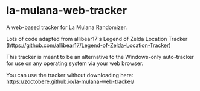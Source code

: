 # la-mulana-web-tracker
A web-based tracker for La Mulana Randomizer.

Lots of code adapted from allibear17's Legend of Zelda Location Tracker (https://github.com/allibear17/Legend-of-Zelda-Location-Tracker)

This tracker is meant to be an alternative to the Windows-only auto-tracker for use on any operating system via your web browser.

You can use the tracker without downloading here: https://zoctobere.github.io/la-mulana-web-tracker/
